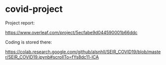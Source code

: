 # covid-project

Project report:

https://www.overleaf.com/project/5ecfabe9d044590001b66ddc

Coding is stored there:

https://colab.research.google.com/github/alsnhll/SEIR_COVID19/blob/master/SEIR_COVID19.ipynb#scrollTo=fYs8dc11-lCA
